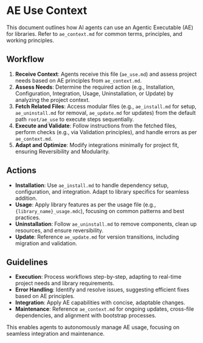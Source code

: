 <!--
version: 1.1.0
repository: https://github.com/fluent-meaning-symbiotic/agentic_executables
registry: https://github.com/fluent-meaning-symbiotic/agentic_executables_registry
license: MIT
author: Arenukvern and contributors
-->

# AE Use Context

This document outlines how AI agents can use an Agentic Executable (AE) for libraries. Refer to `ae_context.md` for common terms, principles, and working principles.

## Workflow

1. **Receive Context**: Agents receive this file (`ae_use.md`) and assess project needs based on AE principles from `ae_context.md`.
2. **Assess Needs**: Determine the required action (e.g., Installation, Configuration, Integration, Usage, Uninstallation, or Update) by analyzing the project context.
3. **Fetch Related Files**: Access modular files (e.g., `ae_install.md` for setup, `ae_uninstall.md` for removal, `ae_update.md` for updates) from the default path `root/ae_use` to execute steps sequentially.
4. **Execute and Validate**: Follow instructions from the fetched files, perform checks (e.g., via Validation principles), and handle errors as per `ae_context.md`.
5. **Adapt and Optimize**: Modify integrations minimally for project fit, ensuring Reversibility and Modularity.

## Actions

- **Installation**: Use `ae_install.md` to handle dependency setup, configuration, and integration. Adapt to library specifics for seamless addition.
- **Usage**: Apply library features as per the usage file (e.g., `{library_name}_usage.mdc`), focusing on common patterns and best practices.
- **Uninstallation**: Follow `ae_uninstall.md` to remove components, clean up resources, and ensure reversibility.
- **Update**: Reference `ae_update.md` for version transitions, including migration and validation.

## Guidelines

- **Execution**: Process workflows step-by-step, adapting to real-time project needs and library requirements.
- **Error Handling**: Identify and resolve issues, suggesting efficient fixes based on AE principles.
- **Integration**: Apply AE capabilities with concise, adaptable changes.
- **Maintenance**: Reference `ae_context.md` for ongoing updates, cross-file dependencies, and alignment with bootstrap processes.

This enables agents to autonomously manage AE usage, focusing on seamless integration and maintenance.
